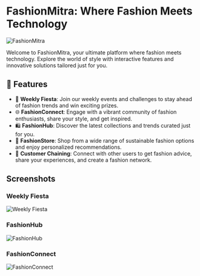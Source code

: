 # FashionMitra: Where Fashion Meets Technology

![FashionMitra](https://github.com/user-attachments/assets/8a3f4d8e-dd24-48f6-a489-aa00fa0596d2)

Welcome to FashionMitra, your ultimate platform where fashion meets technology. Explore the world of style with interactive features and innovative solutions tailored just for you.

## 🌟 Features

- 🎉 **Weekly Fiesta**: Join our weekly events and challenges to stay ahead of fashion trends and win exciting prizes.
- 🌐 **FashionConnect**: Engage with a vibrant community of fashion enthusiasts, share your style, and get inspired.
- 🛍️ **FashionHub**: Discover the latest collections and trends curated just for you.
- 🏬 **FashionStore**: Shop from a wide range of sustainable fashion options and enjoy personalized recommendations.
- 🔗 **Customer Chaining**: Connect with other users to get fashion advice, share your experiences, and create a fashion network.

## Screenshots

### Weekly Fiesta
![Weekly Fiesta](https://github.com/user-attachments/assets/75ba38b6-373c-4a97-8c5e-f4a93c498ff0)

### FashionHub
![FashionHub](https://github.com/user-attachments/assets/7961d5a3-ea67-4691-ac49-10fadd127355)

### FashionConnect
![FashionConnect](https://github.com/user-attachments/assets/f3b24be0-7c25-4d6e-b632-fd71d9ec7a15)
